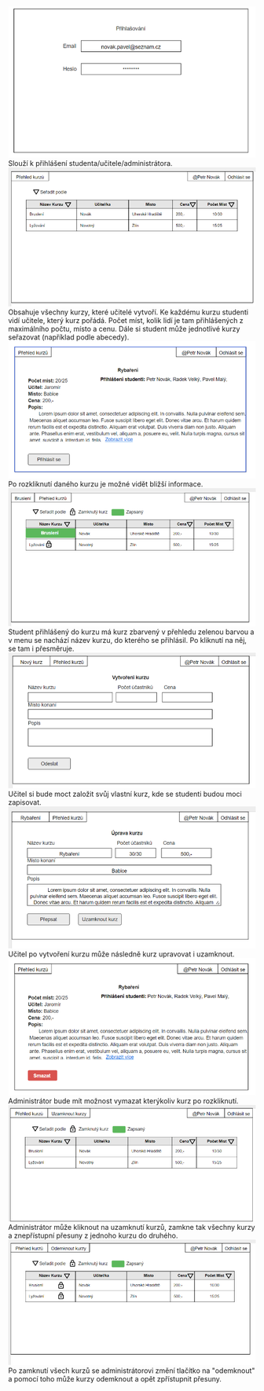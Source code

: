 
![Wireframe](prihlasovani.png) <br>
 Slouží k přihlášení studenta/učitele/administrátora. <br>
![Wireframe](prehled_kurzu.png) <br>
Obsahuje všechny kurzy, které učitelé vytvoří. Ke každému kurzu studenti vidí učitele, který kurz pořádá. Počet míst, kolik lidí je tam přihlášených z maximálního počtu, místo a cenu. Dále si student může jednotlivé kurzy seřazovat (například podle abecedy).<br>
![Wireframe](jednotlive_kurzy.png) <br>
Po rozkliknutí daného kurzu je možné vidět bližší informace. <br>
![Wireframe](prihlaseny_student.png) <br>
Student přihlášený do kurzu má kurz zbarvený v přehledu zelenou barvou a v menu se nachází název kurzu, do kterého se přihlásil. Po kliknutí na něj, se tam i přesměruje. <br>
![Wireframe](novy_kurz.png) <br>
Učitel si bude moct založit svůj vlastní kurz, kde se studenti budou moci zapisovat. <br>
![Wireframe](uprava_kurzu.png) <br>
Učitel po vytvoření kurzu může následně kurz upravovat i uzamknout. <br>
![Wireframe](mazani_admin.png) <br>
Administrátor bude mít možnost vymazat kterýkoliv kurz po rozkliknutí. <br>
![Wireframe](admin_zamknuti.png) <br>
Administrátor může kliknout na uzamknutí kurzů, zamkne tak všechny kurzy a znepřístupní přesuny z jednoho kurzu do druhého.
![Wireframe](admin_odemknuti.png) <br>
Po zamknutí všech kurzů se administrátorovi změní tlačítko na "odemknout" a pomocí toho může kurzy odemknout a opět zpřístupnit přesuny.
